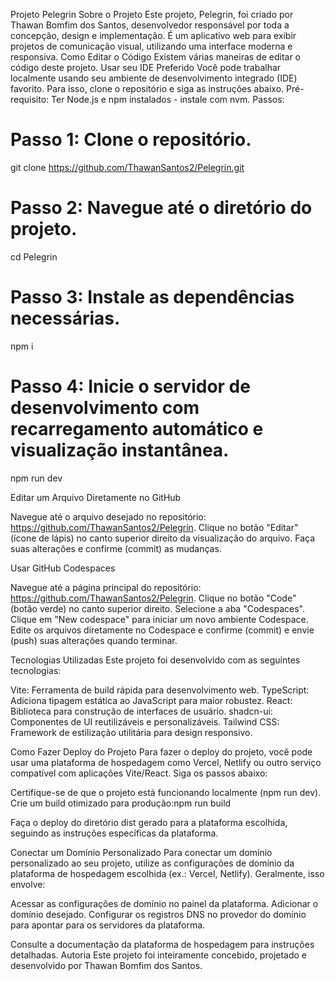 Projeto Pelegrin
Sobre o Projeto
Este projeto, Pelegrin, foi criado por Thawan Bomfim dos Santos, desenvolvedor responsável por toda a concepção, design e implementação. É um aplicativo web para exibir projetos de comunicação visual, utilizando uma interface moderna e responsiva.
Como Editar o Código
Existem várias maneiras de editar o código deste projeto.
Usar seu IDE Preferido
Você pode trabalhar localmente usando seu ambiente de desenvolvimento integrado (IDE) favorito. Para isso, clone o repositório e siga as instruções abaixo.
Pré-requisito: Ter Node.js e npm instalados - instale com nvm.
Passos:
# Passo 1: Clone o repositório.
git clone https://github.com/ThawanSantos2/Pelegrin.git

# Passo 2: Navegue até o diretório do projeto.
cd Pelegrin

# Passo 3: Instale as dependências necessárias.
npm i

# Passo 4: Inicie o servidor de desenvolvimento com recarregamento automático e visualização instantânea.
npm run dev

Editar um Arquivo Diretamente no GitHub

Navegue até o arquivo desejado no repositório: https://github.com/ThawanSantos2/Pelegrin.
Clique no botão "Editar" (ícone de lápis) no canto superior direito da visualização do arquivo.
Faça suas alterações e confirme (commit) as mudanças.

Usar GitHub Codespaces

Navegue até a página principal do repositório: https://github.com/ThawanSantos2/Pelegrin.
Clique no botão "Code" (botão verde) no canto superior direito.
Selecione a aba "Codespaces".
Clique em "New codespace" para iniciar um novo ambiente Codespace.
Edite os arquivos diretamente no Codespace e confirme (commit) e envie (push) suas alterações quando terminar.

Tecnologias Utilizadas
Este projeto foi desenvolvido com as seguintes tecnologias:

Vite: Ferramenta de build rápida para desenvolvimento web.
TypeScript: Adiciona tipagem estática ao JavaScript para maior robustez.
React: Biblioteca para construção de interfaces de usuário.
shadcn-ui: Componentes de UI reutilizáveis e personalizáveis.
Tailwind CSS: Framework de estilização utilitária para design responsivo.

Como Fazer Deploy do Projeto
Para fazer o deploy do projeto, você pode usar uma plataforma de hospedagem como Vercel, Netlify ou outro serviço compatível com aplicações Vite/React. Siga os passos abaixo:

Certifique-se de que o projeto está funcionando localmente (npm run dev).
Crie um build otimizado para produção:npm run build


Faça o deploy do diretório dist gerado para a plataforma escolhida, seguindo as instruções específicas da plataforma.

Conectar um Domínio Personalizado
Para conectar um domínio personalizado ao seu projeto, utilize as configurações de domínio da plataforma de hospedagem escolhida (ex.: Vercel, Netlify). Geralmente, isso envolve:

Acessar as configurações de domínio no painel da plataforma.
Adicionar o domínio desejado.
Configurar os registros DNS no provedor do domínio para apontar para os servidores da plataforma.

Consulte a documentação da plataforma de hospedagem para instruções detalhadas.
Autoria
Este projeto foi inteiramente concebido, projetado e desenvolvido por Thawan Bomfim dos Santos.